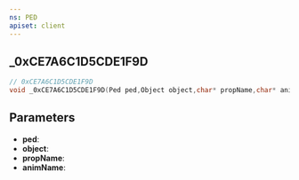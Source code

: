 ```yaml
---
ns: PED
apiset: client
---
```

## _0xCE7A6C1D5CDE1F9D

```c
// 0xCE7A6C1D5CDE1F9D
void _0xCE7A6C1D5CDE1F9D(Ped ped,Object object,char* propName,char* animName);
```


## Parameters
* **ped**:
* **object**:
* **propName**:
* **animName**: